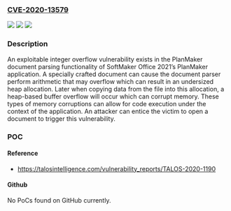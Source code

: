 ### [CVE-2020-13579](https://cve.mitre.org/cgi-bin/cvename.cgi?name=CVE-2020-13579)
![](https://img.shields.io/static/v1?label=Product&message=Softmaker%20Software&color=blue)
![](https://img.shields.io/static/v1?label=Version&message=GmbH%20SoftMaker%20Office%20PlanMaker%202021%20(Revision%201014)%20&color=brightgreen)
![](https://img.shields.io/static/v1?label=Vulnerability&message=CWE-190%3A%20Integer%20Overflow%20or%20Wraparound&color=brightgreen)

### Description

An exploitable integer overflow vulnerability exists in the PlanMaker document parsing functionality of SoftMaker Office 2021’s PlanMaker application. A specially crafted document can cause the document parser perform arithmetic that may overflow which can result in an undersized heap allocation. Later when copying data from the file into this allocation, a heap-based buffer overflow will occur which can corrupt memory. These types of memory corruptions can allow for code execution under the context of the application. An attacker can entice the victim to open a document to trigger this vulnerability.

### POC

#### Reference
- https://talosintelligence.com/vulnerability_reports/TALOS-2020-1190

#### Github
No PoCs found on GitHub currently.

